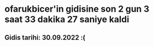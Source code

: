 # ofarukbicer'in gidisine son 2 gun 3 saat 33 dakika 27 saniye kaldi

## Gidis tarihi: 30.09.2022 :(